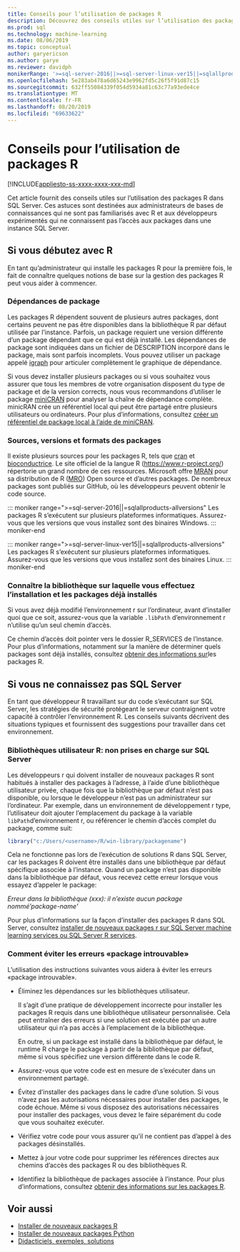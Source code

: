 ```yaml
---
title: Conseils pour l’utilisation de packages R
description: Découvrez des conseils utiles sur l’utilisation des packages R dans SQL Server pour ceux qui débutent avec R ou SQL Server.
ms.prod: sql
ms.technology: machine-learning
ms.date: 08/06/2019
ms.topic: conceptual
author: garyericson
ms.author: garye
ms.reviewer: davidph
monikerRange: '>=sql-server-2016||>=sql-server-linux-ver15||=sqlallproducts-allversions'
ms.openlocfilehash: 5e283ab478a6d65243e9962fd5c26f5f91d87c15
ms.sourcegitcommit: 632ff55084339f054d5934a81c63c77a93ede4ce
ms.translationtype: MT
ms.contentlocale: fr-FR
ms.lasthandoff: 08/20/2019
ms.locfileid: "69633622"
---
```

# <a name="tips-for-using-r-packages"></a>Conseils pour l’utilisation de packages R

[!INCLUDE[appliesto-ss-xxxx-xxxx-xxx-md](../../includes/appliesto-ss-xxxx-xxxx-xxx-md.md)]

Cet article fournit des conseils utiles sur l’utilisation des packages R dans SQL Server. Ces astuces sont destinées aux administrateurs de bases de connaissances qui ne sont pas familiarisés avec R et aux développeurs expérimentés qui ne connaissent pas l’accès aux packages dans une instance SQL Server.

## <a name="if-youre-new-to-r"></a>Si vous débutez avec R

En tant qu’administrateur qui installe les packages R pour la première fois, le fait de connaître quelques notions de base sur la gestion des packages R peut vous aider à commencer.

### <a name="package-dependencies"></a>Dépendances de package

Les packages R dépendent souvent de plusieurs autres packages, dont certains peuvent ne pas être disponibles dans la bibliothèque R par défaut utilisée par l’instance. Parfois, un package requiert une version différente d’un package dépendant que ce qui est déjà installé. Les dépendances de package sont indiquées dans un fichier de DESCRIPTION incorporé dans le package, mais sont parfois incomplets. Vous pouvez utiliser un package appelé [igraph](https://igraph.org/r/) pour articuler complètement le graphique de dépendance.

Si vous devez installer plusieurs packages ou si vous souhaitez vous assurer que tous les membres de votre organisation disposent du type de package et de la version corrects, nous vous recommandons d’utiliser le package [miniCRAN](https://mran.microsoft.com/package/miniCRAN) pour analyser la chaîne de dépendance complète. minicRAN crée un référentiel local qui peut être partagé entre plusieurs utilisateurs ou ordinateurs. Pour plus d’informations, consultez [créer un référentiel de package local à l’aide de miniCRAN](create-a-local-package-repository-using-minicran.md).

### <a name="package-sources-versions-and-formats"></a>Sources, versions et formats des packages

Il existe plusieurs sources pour les packages R, tels que [cran](https://cran.r-project.org/) et [bioconductrice](https://www.bioconductor.org/). Le site officiel de la langue R (<https://www.r-project.org/>) répertorie un grand nombre de ces ressources. Microsoft offre [MRAN](https://mran.microsoft.com/) pour sa distribution de R ([MRO](https://mran.microsoft.com/open)) Open source et d’autres packages. De nombreux packages sont publiés sur GitHub, où les développeurs peuvent obtenir le code source.

::: moniker range=">=sql-server-2016||=sqlallproducts-allversions"
Les packages R s’exécutent sur plusieurs plateformes informatiques. Assurez-vous que les versions que vous installez sont des binaires Windows.
::: moniker-end

::: moniker range=">=sql-server-linux-ver15||=sqlallproducts-allversions"
Les packages R s’exécutent sur plusieurs plateformes informatiques. Assurez-vous que les versions que vous installez sont des binaires Linux.
::: moniker-end

### <a name="know-which-library-youre-installing-to-and-which-packages-are-already-installed"></a>Connaître la bibliothèque sur laquelle vous effectuez l’installation et les packages déjà installés

Si vous avez déjà modifié l’environnement r sur l’ordinateur, avant d’installer quoi que ce soit, assurez-vous que la variable `.libPath` d’environnement r n’utilise qu’un seul chemin d’accès.

Ce chemin d’accès doit pointer vers le dossier R_SERVICES de l’instance. Pour plus d’informations, notamment sur la manière de déterminer quels packages sont déjà installés, consultez [obtenir des informations sur](../package-management/r-package-information.md)les packages R.

## <a name="if-youre-new-to-sql-server"></a>Si vous ne connaissez pas SQL Server

En tant que développeur R travaillant sur du code s’exécutant sur SQL Server, les stratégies de sécurité protégeant le serveur contraignent votre capacité à contrôler l’environnement R. Les conseils suivants décrivent des situations typiques et fournissent des suggestions pour travailler dans cet environnement.

### <a name="r-user-libraries-not-supported-on-sql-server"></a>Bibliothèques utilisateur R: non prises en charge sur SQL Server

Les développeurs r qui doivent installer de nouveaux packages R sont habitués à installer des packages à l’adresse, à l’aide d’une bibliothèque utilisateur privée, chaque fois que la bibliothèque par défaut n’est pas disponible, ou lorsque le développeur n’est pas un administrateur sur l’ordinateur. Par exemple, dans un environnement de développement r type, l’utilisateur doit ajouter l’emplacement du package à la variable `libPath`d’environnement r, ou référencer le chemin d’accès complet du package, comme suit:

```R
library("c:/Users/<username>/R/win-library/packagename")
```

Cela ne fonctionne pas lors de l’exécution de solutions R dans SQL Server, car les packages R doivent être installés dans une bibliothèque par défaut spécifique associée à l’instance. Quand un package n’est pas disponible dans la bibliothèque par défaut, vous recevez cette erreur lorsque vous essayez d’appeler le package:

*Erreur dans la bibliothèque (xxx): il n’existe aucun package nommé’package-name'*

Pour plus d’informations sur la façon d’installer des packages R dans SQL Server, consultez [installer de nouveaux packages r sur SQL Server machine learning services ou SQL Server R services](install-additional-r-packages-on-sql-server.md).

### <a name="how-to-avoid-package-not-found-errors"></a>Comment éviter les erreurs «package introuvable»

L’utilisation des instructions suivantes vous aidera à éviter les erreurs «package introuvable».

+ Éliminez les dépendances sur les bibliothèques utilisateur.

    Il s’agit d’une pratique de développement incorrecte pour installer les packages R requis dans une bibliothèque utilisateur personnalisée. Cela peut entraîner des erreurs si une solution est exécutée par un autre utilisateur qui n’a pas accès à l’emplacement de la bibliothèque.

    En outre, si un package est installé dans la bibliothèque par défaut, le runtime R charge le package à partir de la bibliothèque par défaut, même si vous spécifiez une version différente dans le code R.

+ Assurez-vous que votre code est en mesure de s’exécuter dans un environnement partagé.

+ Évitez d’installer des packages dans le cadre d’une solution. Si vous n’avez pas les autorisations nécessaires pour installer des packages, le code échoue. Même si vous disposez des autorisations nécessaires pour installer des packages, vous devez le faire séparément du code que vous souhaitez exécuter.

+ Vérifiez votre code pour vous assurer qu’il ne contient pas d’appel à des packages désinstallés.

+ Mettez à jour votre code pour supprimer les références directes aux chemins d’accès des packages R ou des bibliothèques R.

+ Identifiez la bibliothèque de packages associée à l’instance. Pour plus d’informations, consultez [obtenir des informations sur les packages R](../package-management/r-package-information.md).

## <a name="see-also"></a>Voir aussi

+ [Installer de nouveaux packages R](install-additional-r-packages-on-sql-server.md)
+ [Installer de nouveaux packages Python](../python/install-additional-python-packages-on-sql-server.md)
+ [Didacticiels, exemples, solutions](../tutorials/machine-learning-services-tutorials.md)